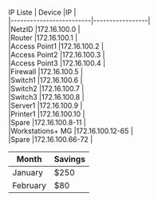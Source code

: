 
IP Liste
| Device                  |IP               |  
|-------------------------|-----------------|  
|NetzID                   |172.16.100.0     |  
|Router                   |172.16.100.1     |  
|Access Point1            |172.16.100.2     |  
|Access Point2            |172.16.100.3     |  
|Access Point3            |172.16.100.4     |  
|Firewall                 |172.16.100.5     |  
|Switch1                  |172.16.100.6     |  
|Switch2                  |172.16.100.7     |  
|Switch3                  |172.16.100.8     |  
|Server1                  |172.16.100.9     |  
|Printer1                 |172.16.100.10    |  
|Spare                    |172.16.100.8-11  |  
|Workstations+ MG         |172.16.100.12-65 |  
|Spare                    |172.16.100.66-72 |  

| Month    | Savings |
| -------- | ------- |
| January  | $250    |
| February | $80     |
